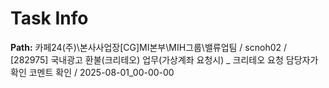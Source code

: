 # Task Info

**Path:** 카페24(주)\본사사업장\[CG]MI본부\MIH그룹\밸류업팀 / scnoh02 / [282975] 국내광고 환불(크리테오) 업무(가상계좌 요청시) _ 크리테오 요청 담당자가 확인 코멘트 확인 / 2025-08-01_00-00-00

